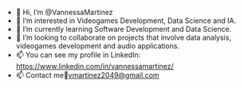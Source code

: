 - 👋 Hi, I’m @VannessaMartinez
- 👀 I’m interested in Videogames Development, Data Science and IA.
- 🌱 I’m currently learning Software Development and Data Science.
- 💞️ I’m looking to collaborate on projects that involve data analysis, videogames development and audio applications.
- 📫 You can see my profile in LinkedIn: https://www.linkedin.com/in/vannessamartinez/ 
- 📫 Contact me:email:vmartinez2049@gmail.com

<!---
VannessaMartinez/VannessaMartinez is a ✨ special ✨ repository because its `README.md` (this file) appears on your GitHub profile.
You can click the Preview link to take a look at your changes.
--->
